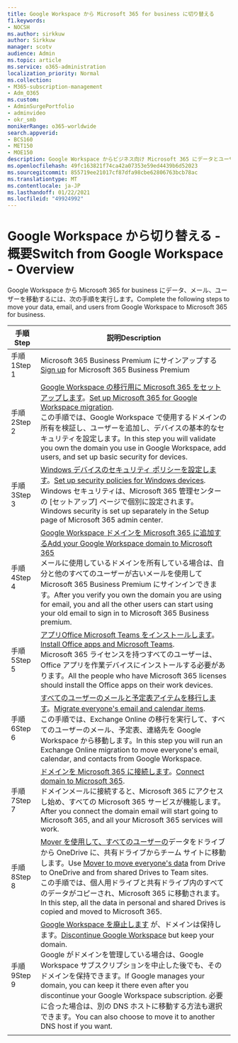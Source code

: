 ```yaml
---
title: Google Workspace から Microsoft 365 for business に切り替える
f1.keywords:
- NOCSH
ms.author: sirkkuw
author: Sirkkuw
manager: scotv
audience: Admin
ms.topic: article
ms.service: o365-administration
localization_priority: Normal
ms.collection:
- M365-subscription-management
- Adm_O365
ms.custom:
- AdminSurgePortfolio
- adminvideo
- okr_smb
monikerRange: o365-worldwide
search.appverid:
- BCS160
- MET150
- MOE150
description: Google Workspace からビジネス向け Microsoft 365 にデータとユーザーを移動する方法について説明します。
ms.openlocfilehash: 49fc163821f74ca42a07353e59ed4439b6d52023
ms.sourcegitcommit: 855719ee21017cf87dfa98cbe62806763bcb78ac
ms.translationtype: MT
ms.contentlocale: ja-JP
ms.lasthandoff: 01/22/2021
ms.locfileid: "49924992"
---
```

# <a name="switch-from-google-workspace---overview"></a><span data-ttu-id="9f722-103">Google Workspace から切り替える - 概要</span><span class="sxs-lookup"><span data-stu-id="9f722-103">Switch from Google Workspace - Overview</span></span>

<span data-ttu-id="9f722-104">Google Workspace から Microsoft 365 for business にデータ、メール、ユーザーを移動するには、次の手順を実行します。</span><span class="sxs-lookup"><span data-stu-id="9f722-104">Complete the following steps to move your data, email, and users from Google Workspace to Microsoft 365 for business.</span></span>


| <span data-ttu-id="9f722-105">手順</span><span class="sxs-lookup"><span data-stu-id="9f722-105">Step</span></span>  |<span data-ttu-id="9f722-106">説明</span><span class="sxs-lookup"><span data-stu-id="9f722-106">Description</span></span>  |
|---------|---------|
|<span data-ttu-id="9f722-107">手順 1</span><span class="sxs-lookup"><span data-stu-id="9f722-107">Step 1</span></span> |  <span data-ttu-id="9f722-108">[](../sign-up.md) Microsoft 365 Business Premium にサインアップする</span><span class="sxs-lookup"><span data-stu-id="9f722-108">[Sign up](../sign-up.md) for Microsoft 365 Business Premium</span></span>       |
|<span data-ttu-id="9f722-109">手順 2</span><span class="sxs-lookup"><span data-stu-id="9f722-109">Step 2</span></span> |   <span data-ttu-id="9f722-110">[Google Workspace の移行用に Microsoft 365 をセットアップします](set-up-microsoft-365-forgoogle.md)。</span><span class="sxs-lookup"><span data-stu-id="9f722-110">[Set up Microsoft 365 for Google Workspace migration](set-up-microsoft-365-forgoogle.md).</span></span> </br> <span data-ttu-id="9f722-111">この手順では、Google Workspace で使用するドメインの所有を検証し、ユーザーを追加し、デバイスの基本的なセキュリティを設定します。</span><span class="sxs-lookup"><span data-stu-id="9f722-111">In this step you will validate you own the domain you use in Google Workspace, add users, and set up basic security for devices.</span></span> |
|<span data-ttu-id="9f722-112">手順 3</span><span class="sxs-lookup"><span data-stu-id="9f722-112">Step 3</span></span> | <span data-ttu-id="9f722-113">[Windows デバイスのセキュリティ ポリシーを設定します](../secure-win10-pcs.md)。</span><span class="sxs-lookup"><span data-stu-id="9f722-113">[Set up security policies for Windows devices](../secure-win10-pcs.md).</span></span></br> <span data-ttu-id="9f722-114">Windows セキュリティは、Microsoft 365 管理センターの [セットアップ] ページで個別に設定されます。</span><span class="sxs-lookup"><span data-stu-id="9f722-114">Windows security is set up separately in the Setup page of Microsoft 365 admin center.</span></span> |
|<span data-ttu-id="9f722-115">手順 4</span><span class="sxs-lookup"><span data-stu-id="9f722-115">Step 4</span></span>|[<span data-ttu-id="9f722-116">Google Workspace ドメインを Microsoft 365 に追加する</span><span class="sxs-lookup"><span data-stu-id="9f722-116">Add your Google Workspace domain to Microsoft 365</span></span>](add-google-domain.md) </br> <span data-ttu-id="9f722-117">メールに使用しているドメインを所有している場合は、自分と他のすべてのユーザーが古いメールを使用して Microsoft 365 Business Premium にサインインできます。</span><span class="sxs-lookup"><span data-stu-id="9f722-117">After you verify you own the domain you are using for email, you and all the other users can start using your old email to sign in to Microsoft 365 Business premium.</span></span> |
|<span data-ttu-id="9f722-118">手順 5</span><span class="sxs-lookup"><span data-stu-id="9f722-118">Step 5</span></span> | <span data-ttu-id="9f722-119">[アプリOffice Microsoft Teams をインストールします](../install-office.md)。</span><span class="sxs-lookup"><span data-stu-id="9f722-119">[Install Office apps and Microsoft Teams](../install-office.md).</span></span></br> <span data-ttu-id="9f722-120">Microsoft 365 ライセンスを持つすべてのユーザーは、Office アプリを作業デバイスにインストールする必要があります。</span><span class="sxs-lookup"><span data-stu-id="9f722-120">All the people who have Microsoft 365 licenses should install the Office apps on their work devices.</span></span>|
|<span data-ttu-id="9f722-121">手順 6</span><span class="sxs-lookup"><span data-stu-id="9f722-121">Step 6</span></span> | <span data-ttu-id="9f722-122">[すべてのユーザーのメールと予定表アイテムを移行します](migrate-email.md)。</span><span class="sxs-lookup"><span data-stu-id="9f722-122">[Migrate everyone's email and calendar items](migrate-email.md).</span></span></br> <span data-ttu-id="9f722-123">この手順では、Exchange Online の移行を実行して、すべてのユーザーのメール、予定表、連絡先を Google Workspace から移動します。</span><span class="sxs-lookup"><span data-stu-id="9f722-123">In this step you will run an Exchange Online migration to move everyone's email, calendar, and contacts from Google Workspace.</span></span>  |
|<span data-ttu-id="9f722-124">手順 7</span><span class="sxs-lookup"><span data-stu-id="9f722-124">Step 7</span></span> | <span data-ttu-id="9f722-125">[ドメインを Microsoft 365 に接続します](connect-domain-tom365.md)。</span><span class="sxs-lookup"><span data-stu-id="9f722-125">[Connect domain to Microsoft 365](connect-domain-tom365.md).</span></span> </br> <span data-ttu-id="9f722-126">ドメインメールに接続すると、Microsoft 365 にアクセスし始め、すべての Microsoft 365 サービスが機能します。</span><span class="sxs-lookup"><span data-stu-id="9f722-126">After you connect the domain email will start going to Microsoft 365, and all your Microsoft 365 services will work.</span></span>|
|<span data-ttu-id="9f722-127">手順 8</span><span class="sxs-lookup"><span data-stu-id="9f722-127">Step 8</span></span>|<span data-ttu-id="9f722-128">[Mover を使用して、すべてのユーザーの](mover-migrate-files.md)データをドライブから OneDrive に、共有ドライブからチーム サイトに移動します。</span><span class="sxs-lookup"><span data-stu-id="9f722-128">Use [Mover to move everyone's data](mover-migrate-files.md) from Drive to OneDrive and from shared Drives to Team sites.</span></span></br> <span data-ttu-id="9f722-129">この手順では、個人用ドライブと共有ドライブ内のすべてのデータがコピーされ、Microsoft 365 に移動されます。</span><span class="sxs-lookup"><span data-stu-id="9f722-129">In this step, all the data in personal and shared Drives is copied and moved to Microsoft 365.</span></span>|
|<span data-ttu-id="9f722-130">手順 9</span><span class="sxs-lookup"><span data-stu-id="9f722-130">Step 9</span></span>| <span data-ttu-id="9f722-131">[Google Workspace を廃止します](cancel-google.md) が、ドメインは保持します。</span><span class="sxs-lookup"><span data-stu-id="9f722-131">[Discontinue Google Workspace](cancel-google.md) but keep your domain.</span></span> </br> <span data-ttu-id="9f722-132">Google がドメインを管理している場合は、Google Workspace サブスクリプションを中止した後でも、そのドメインを保持できます。</span><span class="sxs-lookup"><span data-stu-id="9f722-132">If Google manages your domain, you can keep it there even after you discontinue your Google Workspace subscription.</span></span> <span data-ttu-id="9f722-133">必要に合った場合は、別の DNS ホストに移動する方法も選択できます。</span><span class="sxs-lookup"><span data-stu-id="9f722-133">You can also choose to move it to another DNS host if you want.</span></span>|
|||
